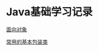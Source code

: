 # Java基础学习记录

[面向对象](https://github.com/chenjianghua666/java_base_study/blob/main/com/cjh/oop/%E9%9D%A2%E5%90%91%E5%AF%B9%E8%B1%A1.md)

[常用的基本包装类](https://github.com/chenjianghua666/java_base_study/blob/main/com/cjh/oop/string_buffer_build/read.md)
